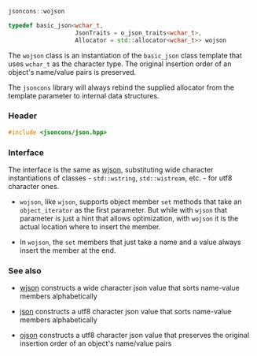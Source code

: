 ```c++
jsoncons::wojson

typedef basic_json<wchar_t,
                   JsonTraits = o_json_traits<wchar_t>,
                   Allocator = std::allocator<wchar_t>> wojson
```
The `wojson` class is an instantiation of the `basic_json` class template that uses `wchar_t` as the character type. The original insertion order of an object's name/value pairs is preserved. 

The `jsoncons` library will always rebind the supplied allocator from the template parameter to internal data structures.

### Header
```c++
#include <jsoncons/json.hpp>
```
### Interface

The interface is the same as [wjson](wjson), substituting wide character instantiations of classes - `std::wstring`, `std::wistream`, etc. - for utf8 character ones.

- `wojson`, like `wjson`, supports object member `set` methods that take an `object_iterator` as the first parameter. But while with `wjson` that parameter is just a hint that allows optimization, with `wojson` it is the actual location where to insert the member.

- In `wojson`, the `set` members that just take a name and a value always insert the member at the end.

### See also

- [wjson](wjson) constructs a wide character json value that sorts name-value members alphabetically

- [json](json) constructs a utf8 character json value that sorts name-value members alphabetically

- [ojson](ojson) constructs a utf8 character json value that preserves the original insertion order of an object's name/value pairs

